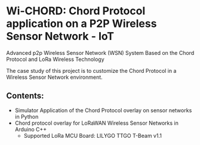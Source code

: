 # Wi-CHORD: Chord Protocol application on a P2P Wireless Sensor Network - IoT
Advanced p2p Wireless Sensor Network (WSN) System Based on the Chord Protocol and LoRa Wireless Technology

The case study of this project is to customize the Chord Protocol in a Wireless Sensor Network environment.

## Contents:
- Simulator Application of the Chord Protocol overlay on sensor networks in Python
- Chord protocol overlay for LoRaWAN Wireless Sensor Networks in Arduino C++
  * Supported LoRa MCU Board: LILYGO TTGO T-Beam v1.1
